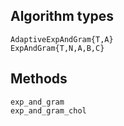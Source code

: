 ## Algorithm types 

```@docs
AdaptiveExpAndGram{T,A}
ExpAndGram{T,N,A,B,C}
```

## Methods

```@docs
exp_and_gram
exp_and_gram_chol
```
